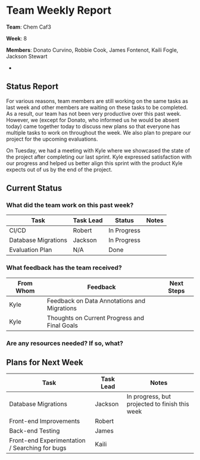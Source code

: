 # Team Weekly Report

**Team**: Chem Caf3

**Week**: 8

**Members**: Donato Curvino, Robbie Cook, James Fontenot, Kaili Fogle, Jackson Stewart

*

## Status Report

For various reasons, team members are still working on the same tasks as last week and other members are waiting on these tasks to be completed. As a result, our team has not been very productive over this past week. However, we (except for Donato, who informed us he would be absent today) came together today to discuss new plans so that everyone has multiple tasks to work on throughout the week. We also plan to prepare our project for the upcoming evaluations.

On Tuesday, we had a meeting with Kyle where we showcased the state of the project after completing our last sprint. Kyle expressed satisfaction with our progress and helped us better align this sprint with the product Kyle expects out of us by the end of the project.

## Current Status

### What did the team work on this past week?

| Task | Task Lead | Status | Notes |
| ---- | --------- | ------ | ----- |
| CI/CD | Robert | In Progress |       |
| Database Migrations | Jackson | In Progress |       |
| Evaluation Plan | N/A          | Done |       |

### What feedback has the team received?

| From Whom | Feedback | Next Steps |
| --------- | -------- | ---------- |
| Kyle | Feedback on Data Annotations and Migrations |            |
| Kyle | Thoughts on Current Progress and Final Goals |            |

### Are any resources needed? If so, what?

## Plans for Next Week

| Task | Task Lead | Notes |
| ---- | --------- | ----- |
| Database Migrations | Jackson | In progress, but projected to finish this week |
| Front-end Improvements | Robert |       |
| Back-end Testing | James |       |
| Front-end Experimentation / Searching for bugs | Kaili |       |
